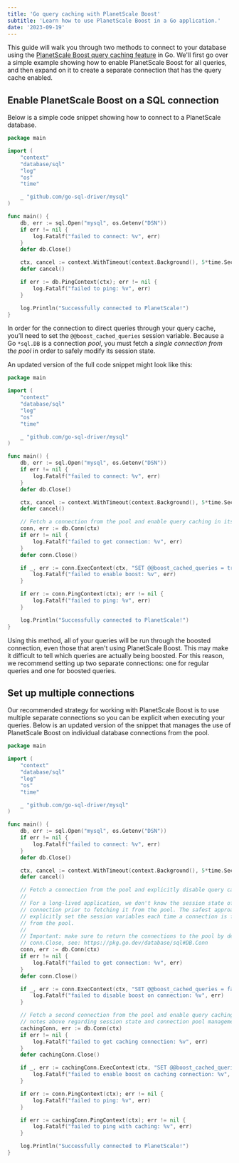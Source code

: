 ```yaml
---
title: 'Go query caching with PlanetScale Boost'
subtitle: 'Learn how to use PlanetScale Boost in a Go application.'
date: '2023-09-19'
---
```


This guide will walk you through two methods to connect to your database using the [PlanetScale Boost query caching feature](/docs/concepts/query-caching-with-planetscale-boost) in Go. We'll first go over a simple example showing how to enable PlanetScale Boost for all queries, and then expand on it to create a separate connection that has the query cache enabled.

## Enable PlanetScale Boost on a SQL connection

Below is a simple code snippet showing how to connect to a PlanetScale database.

```go
package main

import (
	"context"
	"database/sql"
	"log"
	"os"
	"time"

	_ "github.com/go-sql-driver/mysql"
)

func main() {
	db, err := sql.Open("mysql", os.Getenv("DSN"))
	if err != nil {
		log.Fatalf("failed to connect: %v", err)
	}
	defer db.Close()

	ctx, cancel := context.WithTimeout(context.Background(), 5*time.Second)
	defer cancel()

	if err := db.PingContext(ctx); err != nil {
		log.Fatalf("failed to ping: %v", err)
	}

	log.Println("Successfully connected to PlanetScale!")
}
```

In order for the connection to direct queries through your query cache, you’ll need to set the `@@boost_cached_queries` session variable. Because a Go `*sql.DB` is a connection _pool_, you must fetch a _single connection from the pool_ in order to safely modify its session state.

An updated version of the full code snippet might look like this:

```go
package main

import (
	"context"
	"database/sql"
	"log"
	"os"
	"time"

	_ "github.com/go-sql-driver/mysql"
)

func main() {
	db, err := sql.Open("mysql", os.Getenv("DSN"))
	if err != nil {
		log.Fatalf("failed to connect: %v", err)
	}
	defer db.Close()

	ctx, cancel := context.WithTimeout(context.Background(), 5*time.Second)
	defer cancel()

	// Fetch a connection from the pool and enable query caching in its session.
	conn, err := db.Conn(ctx)
	if err != nil {
		log.Fatalf("failed to get connection: %v", err)
	}
	defer conn.Close()

	if _, err := conn.ExecContext(ctx, "SET @@boost_cached_queries = true"); err != nil {
		log.Fatalf("failed to enable boost: %v", err)
	}

	if err := conn.PingContext(ctx); err != nil {
		log.Fatalf("failed to ping: %v", err)
	}

	log.Println("Successfully connected to PlanetScale!")
}
```

Using this method, all of your queries will be run through the boosted connection, even those that aren't using PlanetScale Boost. This may make it difficult to tell which queries are actually being boosted. For this reason, we recommend setting up two separate connections: one for regular queries and one for boosted queries.

## Set up multiple connections

Our recommended strategy for working with PlanetScale Boost is to use multiple separate connections so you can be explicit when executing your queries. Below is an updated version of the snippet that manages the use of PlanetScale Boost on individual database connections from the pool.

```go
package main

import (
	"context"
	"database/sql"
	"log"
	"os"
	"time"

	_ "github.com/go-sql-driver/mysql"
)

func main() {
	db, err := sql.Open("mysql", os.Getenv("DSN"))
	if err != nil {
		log.Fatalf("failed to connect: %v", err)
	}
	defer db.Close()

	ctx, cancel := context.WithTimeout(context.Background(), 5*time.Second)
	defer cancel()

	// Fetch a connection from the pool and explicitly disable query caching.
	//
	// For a long-lived application, we don't know the session state of the
	// connection prior to fetching it from the pool. The safest approach is to
	// explicitly set the session variables each time a connection is fetched
	// from the pool.
	//
	// Important: make sure to return the connections to the pool by deferring
	// conn.Close, see: https://pkg.go.dev/database/sql#DB.Conn
	conn, err := db.Conn(ctx)
	if err != nil {
		log.Fatalf("failed to get connection: %v", err)
	}
	defer conn.Close()

	if _, err := conn.ExecContext(ctx, "SET @@boost_cached_queries = false"); err != nil {
		log.Fatalf("failed to disable boost on connection: %v", err)
	}

	// Fetch a second connection from the pool and enable query caching. See the
	// notes above regarding session state and connection pool management.
	cachingConn, err := db.Conn(ctx)
	if err != nil {
		log.Fatalf("failed to get caching connection: %v", err)
	}
	defer cachingConn.Close()

	if _, err := cachingConn.ExecContext(ctx, "SET @@boost_cached_queries = true"); err != nil {
		log.Fatalf("failed to enable boost on caching connection: %v", err)
	}

	if err := conn.PingContext(ctx); err != nil {
		log.Fatalf("failed to ping: %v", err)
	}

	if err := cachingConn.PingContext(ctx); err != nil {
		log.Fatalf("failed to ping with caching: %v", err)
	}

	log.Println("Successfully connected to PlanetScale!")
}
```
